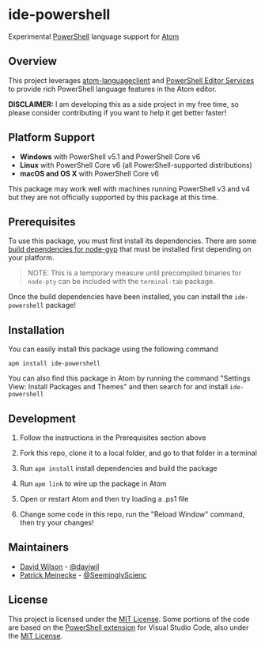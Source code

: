 # ide-powershell

Experimental [PowerShell](https://github.com/powershell/powershell) language support
for [Atom](https://atom.io)

## Overview

This project leverages [atom-languageclient](https://github.com/atom/atom-languageclient)
and [PowerShell Editor Services](https://github.com/PowerShell/PowerShellEditorServices)
to provide rich PowerShell language features in the Atom editor.

**DISCLAIMER:** I am developing this as a side project in my free time, so please
consider contributing if you want to help it get better faster!

## Platform Support

- **Windows** with PowerShell v5.1 and PowerShell Core v6
- **Linux** with PowerShell Core v6 (all PowerShell-supported distributions)
- **macOS and OS X** with PowerShell Core v6

This package may work well with machines running PowerShell v3 and v4 but
they are not officially supported by this package at this time.

## Prerequisites

To use this package, you must first install its dependencies.  There are some
[build dependencies for node-gyp](https://github.com/nodejs/node-gyp#on-unix) that
must be installed first depending on your platform.

> NOTE: This is a temporary measure until precompiled binaries for `node-pty` can
> be included with the `terminal-tab` package.

Once the build dependencies have been installed, you can install the `ide-powershell`
package!

## Installation

You can easily install this package using the following command

```
apm install ide-powershell
```

You can also find this package in Atom by running the command "Settings View: Install
Packages and Themes" and then search for and install `ide-powershell`

## Development

1. Follow the instructions in the Prerequisites section above

2. Fork this repo, clone it to a local folder, and go to that folder in a terminal

3. Run `apm install` install dependencies and build the package

4. Run `apm link` to wire up the package in Atom

5. Open or restart Atom and then try loading a .ps1 file

6. Change some code in this repo, run the "Reload Window" command, then try your changes!

## Maintainers

- [David Wilson](https://github.com/daviwil) - [@daviwil](http://twitter.com/daviwil)
- [Patrick Meinecke](https://github.com/SeeminglyScience) - [@SeeminglyScienc](http://twitter.com/SeeminglyScienc)

## License

This project is licensed under the [MIT License](LICENSE).  Some portions of the
code are based on the [PowerShell extension](https://github.com/PowerShell/vscode-powershell/)
for Visual Studio Code, also under the [MIT License](https://github.com/PowerShell/vscode-powershell/blob/master/LICENSE.txt).
